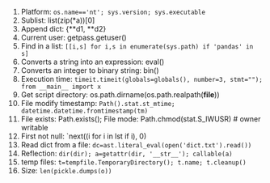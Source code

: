 1. Platform: `os.name=='nt'; sys.version; sys.executable`
1. Sublist: list(zip(*a))[0]
1. Append dict: {**d1, **d2}
1. Current user: getpass.getuser()
1. Find in a list: `[[i,s] for i,s in enumerate(sys.path) if 'pandas' in s]`
1. Converts a string into an expression: eval()
1. Converts an integer to binary string: bin()
1. Execution time: `timeit.timeit(globals=globals(), number=3, stmt=""); from __main__ import x`
1. Get script directory: os.path.dirname(os.path.realpath(__file__))
1. File modify timestamp: `Path().stat.st_mtime; datetime.datetime.fromtimestamp(tm)`
1. File exists: Path.exists(); File mode: Path.chmod(stat.S_IWUSR) # owner writable
1. First not null: `next((i for i in lst if i), 0)
1. Read dict from a file: `dc=ast.literal_eval(open('dict.txt').read())`
1. Reflection: `dir(dir); a=getattr(dir, '__str__'); callable(a)`
1. temp files: `t=tempfile.TemporaryDirectory(); t.name; t.cleanup()`
1. Size: `len(pickle.dumps(o))`

